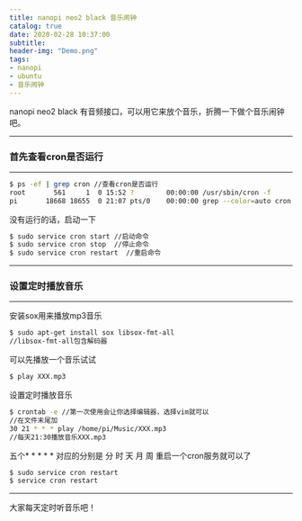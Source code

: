 ```yaml
---
title: nanopi neo2 black 音乐闹钟
catalog: true
date: 2020-02-28 10:37:00
subtitle:
header-img: "Demo.png"
tags:
- nanopi
- ubuntu
- 音乐闹钟
---
```

nanopi neo2 black 有音频接口，可以用它来放个音乐，折腾一下做个音乐闹钟吧。

---
### 首先查看cron是否运行
---
```bash
$ ps -ef | grep cron //查看cron是否运行
root       561     1  0 15:52 ?        00:00:00 /usr/sbin/cron -f
pi       18668 18655  0 21:07 pts/0    00:00:00 grep --color=auto cron
```
没有运行的话，启动一下
```bash
$ sudo service cron start //启动命令
$ sudo service cron stop  //停止命令
$ sudo service cron restart  //重启命令

```
---
### 设置定时播放音乐

---
安装sox用来播放mp3音乐
```bash
$ sudo apt-get install sox libsox-fmt-all
//libsox-fmt-all包含解码器
```
可以先播放一个音乐试试
```bash
$ play XXX.mp3
```
设置定时播放音乐
```bash
$ crontab -e //第一次使用会让你选择编辑器，选择vim就可以
//在文件末尾加
30 21 * * * play /home/pi/Music/XXX.mp3
//每天21:30播放音乐XXX.mp3
```
五个* * * * *
对应的分别是 分 时 天 月 周
重启一个cron服务就可以了
```bash
$ sudo service cron restart
$ service cron restart
```
---
大家每天定时听音乐吧！


<div id="gitalk-container"></div>
<link rel="stylesheet" href="https://cdn.jsdelivr.net/npm/gitalk@1/dist/gitalk.css">
<script src="https://cdn.jsdelivr.net/npm/gitalk@1/dist/gitalk.min.js"></script>
<script src="/js/md5.min.js"></script>
<script >
var gitalk = new Gitalk({
  clientID: '30ef5ef3ee69767d3c66',
  clientSecret: '89eb8a0b3782e394a2ef7d8901770a7d5327dc23',
  repo: 'ccbirds.github.io',
  owner: 'ccbirds',
  admin: ['ccbirds'],
  id: md5(location.pathname),      // Ensure uniqueness and length less than 50
  distractionFreeMode: false  // Facebook-like distraction free mode
})
gitalk.render('gitalk-container')
</script>
